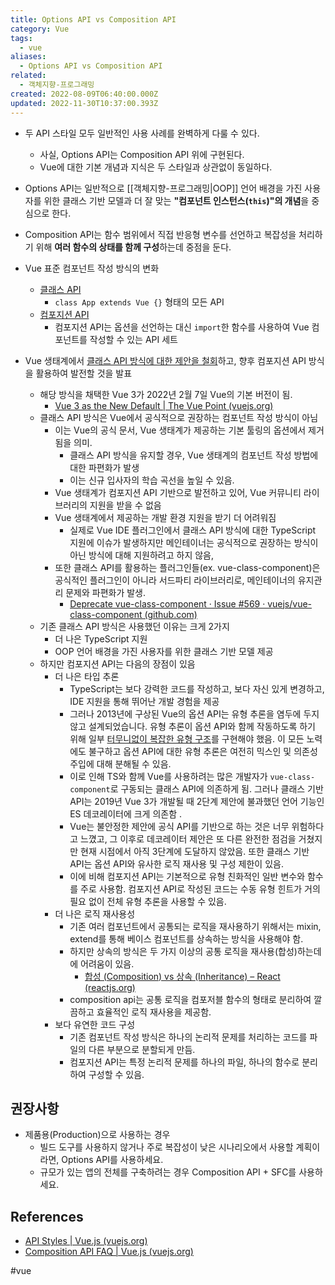 ```yaml
---
title: Options API vs Composition API
category: Vue
tags:
  - vue
aliases:
  - Options API vs Composition API
related:
  - 객체지향-프로그래밍
created: 2022-08-09T06:40:00.000Z
updated: 2022-11-30T10:37:00.393Z
---
```


- 두 API 스타일 모두 일반적인 사용 사례를 완벽하게 다룰 수 있다.
  - 사실, Options API는 Composition API 위에 구현된다.
  - Vue에 대한 기본 개념과 지식은 두 스타일과 상관없이 동일하다.
- Options API는 일반적으로 [[객체지향-프로그래밍|OOP]] 언어 배경을 가진 사용자를 위한 클래스 기반 모델과 더 잘 맞는 **"컴포넌트 인스턴스(`this`)"의 개념**을 중심으로 한다.
- Composition API는 함수 범위에서 직접 반응형 변수를 선언하고 복잡성을 처리하기 위해 **여러 함수의 상태를 함께 구성**하는데 중점을 둔다.

- Vue 표준 컴포넌트 작성 방식의 변화
  - [클래스 API](https://github.com/vuejs/rfcs/blob/class-api/active-rfcs/0000-class-api.md)
    - `class App extends Vue {}` 형태의 모든 API
  - [컴포지션 API](https://v3-docs.vuejs-korea.org/guide/extras/composition-api-faq.html)
    - 컴포지션 API는 옵션을 선언하는 대신 `import`한 함수를 사용하여 Vue 컴포넌트를 작성할 수 있는 API 세트
- Vue 생태계에서 [클래스 API 방식에 대한 제안을 철회](https://github.com/vuejs/rfcs/pull/17#issuecomment-494242121)하고, 향후 컴포지션 API 방식을 활용하여 발전할 것을 발표
  - 해당 방식을 채택한 Vue 3가 2022년 2월 7일 Vue의 기본 버전이 됨.
    - [Vue 3 as the New Default | The Vue Point (vuejs.org)](https://blog.vuejs.org/posts/vue-3-as-the-new-default.html)
  - 클래스 API 방식은 Vue에서 공식적으로 권장하는 컴포넌트 작성 방식이 아님
    - 이는 Vue의 공식 문서, Vue 생태계가 제공하는 기본 툴링의 옵션에서 제거됨을 의미.
      - 클래스 API 방식을 유지할 경우, Vue 생태계의 컴포넌트 작성 방법에 대한 파편화가 발생
      - 이는 신규 입사자의 학습 곡선을 높일 수 있음.
    - Vue 생태계가 컴포지션 API 기반으로 발전하고 있어, Vue 커뮤니티 라이브러리의 지원을 받을 수 없음
    - Vue 생태계에서 제공하는 개발 환경 지원을 받기 더 어려워짐
      - 실제로 Vue IDE 플러그인에서 클래스 API 방식에 대한 TypeScript 지원에 이슈가 발생하지만 메인테이너는 공식적으로 권장하는 방식이 아닌 방식에 대해 지원하려고 하지 않음,
    - 또한 클래스 API를 활용하는 플러그인들(ex. vue-class-component)은 공식적인 플러그인이 아니라 서드파티 라이브러리로, 메인테이너의 유지관리 문제와 파편화가 발생.
      - [Deprecate vue-class-component · Issue #569 · vuejs/vue-class-component (github.com)](https://github.com/vuejs/vue-class-component/issues/569)
  - 기존 클래스 API 방식은 사용했던 이유는 크게 2가지
    - 더 나은 TypeScript 지원
    - OOP 언어 배경을 가진 사용자를 위한 클래스 기반 모델 제공
  - 하지만 컴포지션 API는 다음의 장점이 있음
    - 더 나은 타입 추론
      - TypeScript는 보다 강력한 코드를 작성하고, 보다 자신 있게 변경하고, IDE 지원을 통해 뛰어난 개발 경험을 제공
      - 그러나 2013년에 구상된 Vue의 옵션 API는 유형 추론을 염두에 두지 않고 설계되었습니다. 유형 추론이 옵션 API와 함께 작동하도록 하기 위해 일부 [터무니없이 복잡한 유형 구조](https://github.com/vuejs/core/blob/44b95276f5c086e1d88fa3c686a5f39eb5bb7821/packages/runtime-core/src/componentPublicInstance.ts#L132-L165)를 구현해야 했음. 이 모든 노력에도 불구하고 옵션 API에 대한 유형 추론은 여전히 믹스인 및 의존성 주입에 대해 분해될 수 있음.
      - 이로 인해 TS와 함께 Vue를 사용하려는 많은 개발자가 `vue-class-component`로 구동되는 클래스 API에 의존하게 됨. 그러나 클래스 기반 API는 2019년 Vue 3가 개발될 때 2단계 제안에 불과했던 언어 기능인 ES 데코레이터에 크게 의존함 .
      - Vue는 불안정한 제안에 공식 API를 기반으로 하는 것은 너무 위험하다고 느꼈고, 그 이후로 데코레이터 제안은 또 다른 완전한 점검을 거쳤지만 현재 시점에서 아직 3단계에 도달하지 않았음. 또한 클래스 기반 API는 옵션 API와 유사한 로직 재사용 및 구성 제한이 있음.
      - 이에 비해 컴포지션 API는 기본적으로 유형 친화적인 일반 변수와 함수를 주로 사용함. 컴포지션 API로 작성된 코드는 수동 유형 힌트가 거의 필요 없이 전체 유형 추론을 사용할 수 있음.
    - 더 나은 로직 재사용성
      - 기존 여러 컴포넌트에서 공통되는 로직을 재사용하기 위해서는 mixin, extend를 통해 베이스 컴포넌트를 상속하는 방식을 사용해야 함.
      - 하지만 상속의 방식은 두 가지 이상의 공통 로직을 재사용(합성)하는데에 어려움이 있음.
        - [합성 (Composition) vs 상속 (Inheritance) – React (reactjs.org)](https://ko.reactjs.org/docs/composition-vs-inheritance.html)
      - composition api는 공통 로직을 컴포저블 함수의 형태로 분리하여 깔끔하고 효율적인 로직 재사용을 제공함.
    - 보다 유연한 코드 구성
      - 기존 컴포넌트 작성 방식은 하나의 논리적 문제를 처리하는 코드를 파일의 다른 부분으로 분할되게 만듬.
      - 컴포지션 API는 특정 논리적 문제를 하나의 파일, 하나의 함수로 분리하여 구성할 수 있음.

## 권장사항

- 제품용(Production)으로 사용하는 경우
  - 빌드 도구를 사용하지 않거나 주로 복잡성이 낮은 시나리오에서 사용할 계획이라면, Options API를 사용하세요.
  - 규모가 있는 앱의 전체를 구축하려는 경우 Composition API + SFC를 사용하세요.

## References

- [API Styles | Vue.js (vuejs.org)](https://vuejs.org/guide/introduction.html#api-styles)
- [Composition API FAQ | Vue.js (vuejs.org)](https://vuejs.org/guide/extras/composition-api-faq.html#composition-api-faq)

#vue
